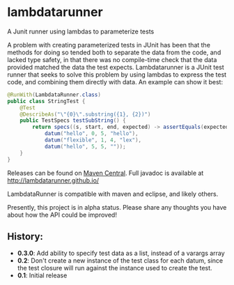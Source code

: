 # lambdatarunner
A Junit runner using lambdas to parameterize tests

A problem with creating parameterized tests in JUnit has been that the methods for doing so tended both to separate the 
data from the code, and lacked type safety, in that there was no compile-time check that the data provided matched the 
data the test expects. Lambdatarunner is a JUnit test runner that seeks to solve this problem by using lambdas to 
express the test code, and combining them directly with data. An example can show it best:

```java
@RunWith(LambdataRunner.class)
public class StringTest {
    @Test
    @DescribeAs("\"{0}\".substring({1}, {2})")
    public TestSpecs testSubString() {
        return specs((s, start, end, expected) -> assertEquals(expected, s.substring(start, end)),
            datum("hello", 0, 5, "hello"),
            datum("flexible", 1, 4, "lex"),
            datum("hello", 5, 5, ""));
    }
}
```

Releases can be found on [Maven Central](https://search.maven.org/#browse|-984039125). Full javadoc is available at http://lambdatarunner.github.io/

LambdataRunner is compatible with maven and eclipse, and likely others.

Presently, this project is in alpha status. Please share any thoughts you have about how the API could be improved!
## History:

* **0.3.0**: Add ability to specify test data as a list, instead of a varargs array
* **0.2**: Don't create a new instance of the test class for each datum, since the test closure will run against the instance
  used to create the test.
* **0.1**: Initial release